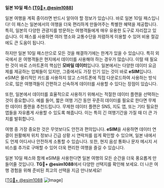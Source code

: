 **일본 10일 패스 [[TG💪+ @esim1088](https://t.me/s/esim1088)]**

일본 여행을 계획 중이라면 반드시 알아야 할 정보가 있습니다. 바로 일본 10일 패스입니다! 이 패스는 일본에서의 여행을 더욱 편리하게 만들어주는 특별한 혜택을 제공합니다. 특히, 일본의 다양한 관광지를 방문하는 여행객들에게 매우 유용한 도구로 자리잡고 있습니다. 이 패스를 사용하면 여러 명소와 교통수단을 저렴하게 이용할 수 있어 비용 절감에도 큰 도움이 됩니다.

하지만 일본 10일 패스만으로 모든 것을 해결하기에는 한계가 있을 수 있습니다. 특히 외국에서 온 여행객들은 현지에서 데이터를 사용해야 하는 경우가 많습니다. 이럴 때 필요한 것이 바로 스마트폰의 핵심인 **모바일 데이터**입니다. 일본에서는 다양한 데이터 요금제를 제공하는 업체들이 있지만, 그중에서도 가장 인기 있는 것이 바로 **eSIM**입니다. eSIM은 물리적인 카드를 사용하지 않고 스마트폰에 직접 다운로드하여 사용하는 방식으로, 많은 여행객들이 간편하고 신속하게 데이터를 사용할 수 있다는 장점이 있습니다.

또한, 일본에서 데이터를 효율적으로 사용하기 위해서는 적절한 데이터 플랜을 선택하는 것이 중요합니다. 예를 들어, 짧은 여행 기간 동안 꾸준히 데이터를 필요로 한다면 무제한 데이터 플랜을 추천드립니다. 무제한 데이터 플랜은 SNS, 지도 앱, 또는 기타 필요한 앱들을 자유롭게 사용할 수 있도록 해줍니다. 이는 특히 긴 여행기간을 가질 때 더 큰 가치를 발휘합니다.

여행 중 가장 중요한 것은 무엇보다도 안전과 편의입니다. **eSIM**을 사용하면 데이터 연결이 원활해져 위치 정보나 긴급 상황 시 연락처를 쉽게 확인할 수 있으며, 일본 내에서도 언제 어디서나 안전하게 소통할 수 있습니다. 또한, 현지 음성 통화나 문자 메시지 서비스를 추가로 구매할 수 있어 더욱 편리한 여행을 즐길 수 있습니다.

일본 10일 패스와 함께 eSIM을 사용한다면 일본 여행의 모든 순간을 더욱 풍요롭게 만들어줄 것입니다. **TG💪+ @esim1088**에서 다양한 선택지를 확인해 보세요. 더 나은 여행 경험을 위해 준비된 최고의 선택을 지금 만나보세요!

[[TG💪+ @esim1088](https://t.me/s/esim1088) ![Image](https://i.postimg.cc/Y0z9fWf4/image.png)]